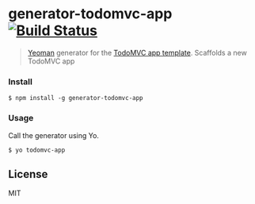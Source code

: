 # generator-todomvc-app [![Build Status](https://travis-ci.org/arthurvr/generator-todomvc-app.svg?branch=master)](https://travis-ci.org/arthurvr/generator-todomvc-app)

> [Yeoman](http://yeoman.io) generator for the [TodoMVC app template](https://github.com/tastejs/todomvc-app-template). Scaffolds a new TodoMVC app



### Install

```
$ npm install -g generator-todomvc-app
```


### Usage

Call the generator using Yo.

```
$ yo todomvc-app
```

## License

MIT
